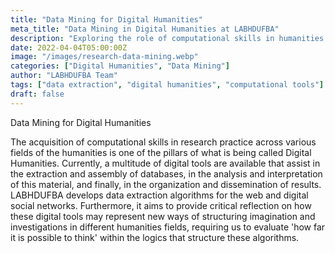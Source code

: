 ```yaml
---
title: "Data Mining for Digital Humanities"
meta_title: "Data Mining in Digital Humanities at LABHDUFBA"
description: "Exploring the role of computational skills in humanities research, LABHDUFBA focuses on developing data extraction algorithms for the web and digital social networks. This research delves into how digital tools can reshape the structure of imagination and investigation across humanities disciplines, prompting a critical evaluation of the underlying logics of these algorithms."
date: 2022-04-04T05:00:00Z
image: "/images/research-data-mining.webp"
categories: ["Digital Humanities", "Data Mining"]
author: "LABHDUFBA Team"
tags: ["data extraction", "digital humanities", "computational tools"]
draft: false
---
```


Data Mining for Digital Humanities

The acquisition of computational skills in research practice across various fields of the humanities is one of the pillars of what is being called Digital Humanities. Currently, a multitude of digital tools are available that assist in the extraction and assembly of databases, in the analysis and interpretation of this material, and finally, in the organization and dissemination of results. LABHDUFBA develops data extraction algorithms for the web and digital social networks. Furthermore, it aims to provide critical reflection on how these digital tools may represent new ways of structuring imagination and investigations in different humanities fields, requiring us to evaluate 'how far it is possible to think' within the logics that structure these algorithms.

